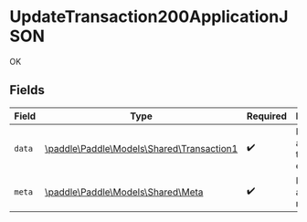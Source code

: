 # UpdateTransaction200ApplicationJSON

OK


## Fields

| Field                                                                            | Type                                                                             | Required                                                                         | Description                                                                      |
| -------------------------------------------------------------------------------- | -------------------------------------------------------------------------------- | -------------------------------------------------------------------------------- | -------------------------------------------------------------------------------- |
| `data`                                                                           | [\paddle\Paddle\Models\Shared\Transaction1](../../models/shared/Transaction1.md) | :heavy_check_mark:                                                               | Represents a transaction entity.                                                 |
| `meta`                                                                           | [\paddle\Paddle\Models\Shared\Meta](../../models/shared/Meta.md)                 | :heavy_check_mark:                                                               | Information about this response.                                                 |